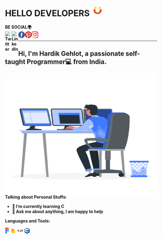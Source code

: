 # HELLO DEVELOPERS <img src="https://github.com/Hardik-Gehlot/Hardik-Gehlot/blob/main/gifs/animation_500_kmog1xx8.gif" width="40px">


<b>BE SOCIAL<b>🌍
<br>
<a href="https://twitter.com/hardikgehlot23">
  <img align="left" alt="Twitter" width="22px" src="https://raw.githubusercontent.com/peterthehan/peterthehan/master/assets/twitter.svg" />
</a>
<a href="https://www.linkedin.com/in/hardik-gehlot-2b34aa200">
  <img align="left" alt="LinkedIn" width="22px" src="https://raw.githubusercontent.com/peterthehan/peterthehan/master/assets/linkedin.svg" />
</a>
<a href="https://www.facebook.com/hardigehlot23">
  <img align="left" alt="Facebook" width="22px" src="https://github.com/Hardik-Gehlot/Hardik-Gehlot/blob/main/icons/facebook.svg" />
</a>
<a href="https://www.pinterest.com/hardikgehlot2303">
  <img align="left" alt="Pinterest" width="22px" src="https://github.com/Hardik-Gehlot/Hardik-Gehlot/blob/main/icons/pinterest.svg" />
</a>
<a href="https://www.instagram.com/hardik.dz___">
  <img align="left" alt="Instagram" width="22px" src="https://github.com/Hardik-Gehlot/Hardik-Gehlot/blob/main/icons/instagram.svg" />
</a>
<br>
<hr>

## Hi, I'm Hardik Gehlot, a passionate self-taught Programmer💻 from India.

  <img align="right" alt="GIF" src="https://github.com/Hardik-Gehlot/Hardik-Gehlot/blob/main/gifs/36707-working-man.gif?raw=true" width="500" height="400" />
  
**Talking about Personal Stuffs:**

- 🌱 I’m currently learning C
- 💬 Ask me about anything, I am happy to help

**Languages and Tools:**  

<code><img height="20" src="https://github.com/Hardik-Gehlot/Hardik-Gehlot/blob/main/icons/figma-seeklogo.com.svg"></code>
<code><img height="20" src="https://raw.githubusercontent.com/github/explore/80688e429a7d4ef2fca1e82350fe8e3517d3494d/topics/firebase/firebase.png"></code>
<code><img height="20" src="https://raw.githubusercontent.com/github/explore/80688e429a7d4ef2fca1e82350fe8e3517d3494d/topics/git/git.png"></code>
<code><img height="20" src="https://raw.githubusercontent.com/github/explore/80688e429a7d4ef2fca1e82350fe8e3517d3494d/topics/cpp/cpp.png"></code>





